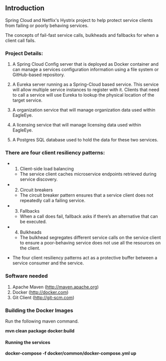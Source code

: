 ## Introduction
Spring Cloud and Netflix's Hystrix project to help protect service clients from failing or poorly behaving services.  

The concepts of fail-fast service calls, bulkheads and fallbacks for when a client call fails.  

### Project Details:

1.  A Spring Cloud Config server that is deployed as Docker container and can manage a services configuration information using a file system or GitHub-based repository.

2.  A Eureka server running as a Spring-Cloud based service.  This service will allow multiple service instances to register with it.  Clients that need to call a service will use Eureka to lookup the physical location of the target service.

3.  A organization service that will manage organization data used within EagleEye.

4.  A licensing service that will manage licensing data used within EagleEye.

5.  A Postgres SQL database used to hold the data for these two services.


### There are four client resiliency patterns:

- 1. Client-side load balancing

  - The service client caches microservice endpoints retrieved during service discovery.

- 2. Circuit breakers

  - The circuit breaker pattern ensures that a service client does not repeatedly call a failing service.

- 3. Fallbacks

  - When a call does fail, fallback asks if there’s an alternative that can be executed.

- 4. Bulkheads

  - The bulkhead segregates different service calls on the service client to ensure a poor-behaving service does not use all
    the resources on the client.

- The four client resiliency patterns act as a protective buffer between a service consumer and the service.



### Software needed
1.	Apache Maven (http://maven.apache.org)
2.	Docker (http://docker.com)
3.	Git Client (http://git-scm.com)


### Building the Docker Images

Run the following maven command.  

   **mvn clean package docker:build**


#### Running the services


   **docker-compose -f docker/common/docker-compose.yml up**

